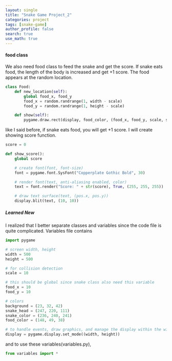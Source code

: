 ```yaml
---
layout: single
title: "Snake Game Project_2"
categories: project
tags: [snake-game]
author_profile: false
search: true
use_math: true
---
```


#### food class

We also need food class to feed the snake and get the score. If snake eats food, the length of the body is increased and get +1 score. The food appears at the random location.

```python
class Food:
    def new_location(self):
        global food_x, food_y
        food_x = random.randrange(1, width - scale)
        food_y = random.randrange(1, height - scale)

    def show(self):
        pygame.draw.rect(display, food_color, (food_x, food_y, scale, scale))

```

like I said before, if snake eats food, you will get +1 score. I will create showing score function.

```python
score = 0

def show_score():
    global score

    # create font(font, font-size)
    font = pygame.font.SysFont("Copperplate Gothic Bold", 30)

    # render font(text, anti-aliasing enabled, color)
    text = font.render("Score: " + str(score), True, (255, 255, 255))

    # draw text surface(text, (pos.x, pos.y))
    display.blit(text, (10, 10))

```

##### Learned New

I realized that I better separate classes and variables since the code file is quite complicated.
Variables file contains

```python
import pygame

# screen width, height
width = 500
height = 500

# for collision detection
scale = 10

# this should be global since snake class also need this variable
food_x = 10
food_y = 10

# colors
background = (23, 32, 42)
snake_head = (247, 220, 111)
snake_color = (236, 240, 241)
food_color = (148, 49, 38)

# to handle events, draw graphics, and manage the display within the window.
display = pygame.display.set_mode((width, height))
```

and to use these variables(variables.py),

```python
from variables import *
```
